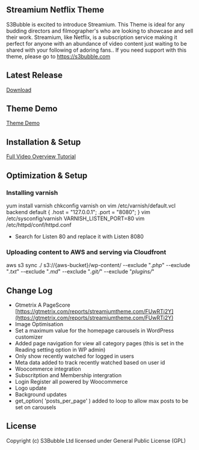 ## Streamium Netflix Theme

S3Bubble is excited to introduce Streamium. This Theme is ideal for any budding directors and filmographer's who are looking to showcase and sell their work. Streamium, like Netflix, is a subscription service making it perfect for anyone with an abundance of video content just waiting to be shared with your following of adoring fans.. If you need support with this theme, please go to https://s3bubble.com

## Latest Release

[Download](https://github.com/s3bubble/Streamium-Netflix-Theme/releases)

## Theme Demo

[Theme Demo](http://streamium.s3bubble.com/)

## Installation & Setup

[Full Video Overview Tutorial](https://s3bubble.com/wp_themes/streamium-netflix-style-wordpress-theme/)

## Optimization & Setup

### Installing varnish
yum install varnish
chkconfig varnish on
vim /etc/varnish/default.vcl
backend default {
.host = "127.0.0.1";
.port = "8080";
}
vim /etc/sysconfig/varnish
VARNISH_LISTEN_PORT=80
vim /etc/httpd/conf/httpd.conf
* Search for Listen 80 and replace it with Listen 8080

### Uploading content to AWS and serving via Cloudfront
aws s3 sync ./ s3://{aws-bucket}/wp-content/ --exclude "*.php*" --exclude "*.txt*" --exclude "*.md*" --exclude "*.git/*" --exclude "*plugins/*"

## Change Log

* Gtmetrix A PageScore [https://gtmetrix.com/reports/streamiumtheme.com/FUwRTi2Y](https://gtmetrix.com/reports/streamiumtheme.com/FUwRTi2Y)
* Image Optimisation
* Set a maximum value for the homepage carousels in WordPress customizer
* Added page navigation for view all category pages (this is set in the Reading setting option in WP admin)
* Only show recently watched for logged in users
* Meta data added to track recently watched based on user id
* Woocommerce integration 
* Subscritption and Membership intergration
* Login Register all powered by Woocommerce
* Logo update 
* Background updates
* get_option( 'posts_per_page' ) added to loop to allow max posts to be set on carousels

## License

Copyright (c) S3Bubble Ltd licensed under General Public License (GPL)